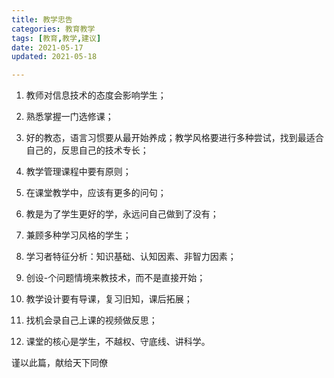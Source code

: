 ```yaml
---
title: 教学忠告
categories: 教育教学
tags: [教育,教学,建议]
date: 2021-05-17 
updated: 2021-05-18

---
```


1. 教师对信息技术的态度会影响学生；

2. 熟悉掌握一门选修课；

3. 好的教态，语言习惯要从最开始养成；教学风格要进行多种尝试，找到最适合自己的，反思自己的技术专长；

4. 教学管理课程中要有原则；

5. 在课堂教学中，应该有更多的问句；
  
6. 教是为了学生更好的学，永远问自己做到了没有；
  
7. 兼顾多种学习风格的学生；
 
8. 学习者特征分析：知识基础、认知因素、非智力因素；
 
9. 创设-个问题情境来教技术，而不是直接开始；

10. 教学设计要有导课，复习旧知，课后拓展；
 
11. 找机会录自己上课的视频做反思；

12. 课堂的核心是学生，不越权、守底线、讲科学。

谨以此篇，献给天下同僚